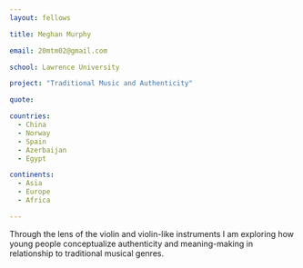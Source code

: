 ```yaml
---
layout: fellows

title: Meghan Murphy

email: 20mtm02@gmail.com

school: Lawrence University

project: "Traditional Music and Authenticity"

quote: 

countries:
  - China
  - Norway
  - Spain
  - Azerbaijan
  - Egypt

continents:
  - Asia
  - Europe
  - Africa

---
```


Through the lens of the violin and violin-like instruments I am exploring how young people conceptualize authenticity and meaning-making in relationship to traditional musical genres. 